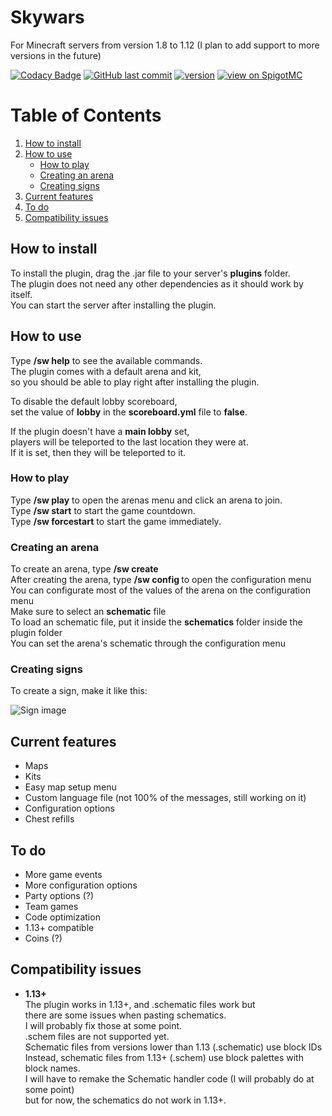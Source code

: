# Skywars

For Minecraft servers from version 1.8 to 1.12 (I plan to add support to more versions in the future)

[spigotmc-link]: https://www.spigotmc.org/resources/98709/
[![Codacy Badge](https://app.codacy.com/project/badge/Grade/786de08d9dfa4332bc1e15e8f4373bd6)](https://www.codacy.com/gh/TheBrunoRM/Skywars/dashboard?utm_source=github.com&amp;utm_medium=referral&amp;utm_content=TheBrunoRM/Skywars&amp;utm_campaign=Badge_Grade)
[![GitHub last commit](https://img.shields.io/github/last-commit/TheBrunoRM/Skywars.svg)](https://github.com/TheBrunoRM/Skywars/commits/master)
[![version](https://img.shields.io/github/release/TheBrunoRM/Skywars.svg?colorB=7418f5)](https://github.com/TheBrunoRM/Skywars/releases/latest)
[![view on SpigotMC](https://img.shields.io/badge/view%20on-spigotmc-orange.svg)][spigotmc-link]

# Table of Contents
1. [How to install](#how-to-install)
2. [How to use](#how-to-use)
   * [How to play](#how-to-play)
   * [Creating an arena](#creating-an-arena)
   * [Creating signs](#creating-signs)
4. [Current features](#current-features)
5. [To do](#to-do)
6. [Compatibility issues](#compatibility-issues)

## How to install

To install the plugin, drag the .jar file to your server's **plugins** folder.\
The plugin does not need any other dependencies as it should work by itself.\
You can start the server after installing the plugin.

## How to use

Type **/sw help** to see the available commands.\
The plugin comes with a default arena and kit,\
so you should be able to play right after installing the plugin.

To disable the default lobby scoreboard,\
set the value of **lobby** in the **scoreboard.yml** file to **false**.

If the plugin doesn't have a **main lobby** set,\
players will be teleported to the last location they were at.\
If it is set, then they will be teleported to it.

### How to play

Type **/sw play** to open the arenas menu and click an arena to join.\
Type **/sw start** to start the game countdown.\
Type **/sw forcestart** to start the game immediately.

### Creating an arena

To create an arena, type **/sw create <arena>**\
After creating the arena, type **/sw config <arena>** to open the configuration menu\
You can configurate most of the values of the arena on the configuration menu\
Make sure to select an **schematic** file\
To load an schematic file, put it inside the **schematics** folder inside the plugin folder\
You can set the arena's schematic through the configuration menu

### Creating signs

To create a sign, make it like this:

![Sign image](https://cdn.discordapp.com/attachments/835594221456064544/876946375110189146/unknown.png)

## Current features
  - Maps
  - Kits
  - Easy map setup menu
  - Custom language file (not 100% of the messages, still working on it)
  - Configuration options
  - Chest refills

## To do
  - More game events
  - More configuration options
  - Party options (?)
  - Team games
  - Code optimization
  - 1.13+ compatible
  - Coins (?)

## Compatibility issues
  * **1.13+**\
    The plugin works in 1.13+, and .schematic files work but\
    there are some issues when pasting schematics.\
    I will probably fix those at some point.\
    .schem files are not supported yet.\
    Schematic files from versions lower than 1.13 (.schematic) use block IDs\
    Instead, schematic files from 1.13+ (.schem) use block palettes with block names.\
    I will have to remake the Schematic handler code (I will probably do at some point)\
    but for now, the schematics do not work in 1.13+.
